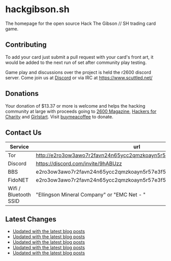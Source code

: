# hackgibson.sh
The homepage for the open source Hack The Gibson // SH trading card game.


## Contributing

To add your card just submit a pull request with your card's front art, it would be added to the next run of set after community play testing.

Game play and discussions over the project is held the r2600 discord server. Come join us at [Discord](https://discord.com/invite/9hABUzz) or via IRC at https://www.scuttled.net/


## Donations

Your donation of $13.37 or more is welcome and helps the hacking community at large with proceeds going to [2600 Magazine](https://2600.com/), [Hackers for Charity](https://hackersforcharity.org) and [Girlstart](https://girlstart.org).  Visit [buymeacoffee](https://www.buymeacoffee.com/hackgibson.sh) to donate.


## Contact Us

Service | url
-|-
Tor | http://e2ro3ow3awo7r2favn24n65ycc2qmzkoayn5r57e3f56nvjwdcgg32ad.onion
Discord | https://discord.com/invite/9hABUzz
BBS | e2ro3ow3awo7r2favn24n65ycc2qmzkoayn5r57e3f56nvjwdcgg32ad.onion:23
FidoNET | e2ro3ow3awo7r2favn24n65ycc2qmzkoayn5r57e3f56nvjwdcgg32ad.onion:24554
Wifi / Bluetooth SSID | "Ellingson Mineral Company" or "EMC Net - <fidonet address>"

## Latest Changes
<!-- BLOG-POST-LIST:START -->
- [Updated with the latest blog posts](https://github.com/DFW2600/hackgibson.sh/commit/e2a0e36c47b1cd8360dd92b5beb2a1a75dd637c0)
- [Updated with the latest blog posts](https://github.com/DFW2600/hackgibson.sh/commit/da361845c8f503b58dd029afe60fe8b670edbe7f)
- [Updated with the latest blog posts](https://github.com/DFW2600/hackgibson.sh/commit/42b3cd411ed293a0a21158abf4fcb90590dc18ce)
- [Updated with the latest blog posts](https://github.com/DFW2600/hackgibson.sh/commit/57db3a8f2c894a85e87df5b42d2a1200d5b1ada0)
- [Updated with the latest blog posts](https://github.com/DFW2600/hackgibson.sh/commit/7620f550fd307d0306a95e58f6a7f60e05122a60)
<!-- BLOG-POST-LIST:END -->
